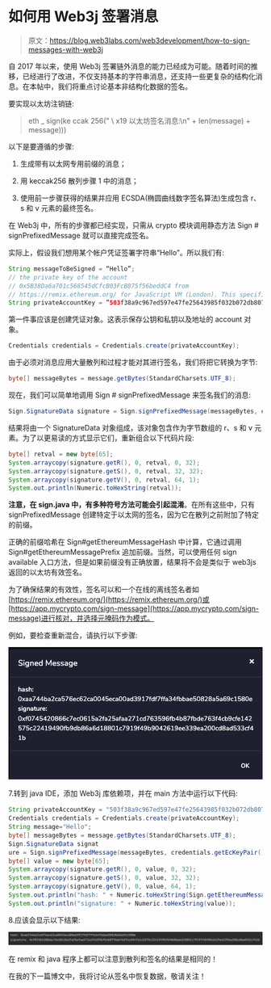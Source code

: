 # 如何用 Web3j 签署消息

> 原文：<https://blog.web3labs.com/web3development/how-to-sign-messages-with-web3j>

自 2017 年以来，使用 Web3j 签署链外消息的能力已经成为可能。随着时间的推移，已经进行了改进，不仅支持基本的字符串消息，还支持一些更复杂的结构化消息。在本帖中，我们将重点讨论基本非结构化数据的签名。

要实现以太坊注销链:

> eth _ sign(ke ccak 256(" \ x19 以太坊签名消息:\n" + len(message) + message)))

以下是要遵循的步骤:

1.  生成带有以太网专用前缀的消息；

2.  用 keccak256 散列步骤 1 中的消息；

3.  使用前一步骤获得的结果并应用 ECSDA(椭圆曲线数字签名算法)生成包含 r、s 和 v 元素的最终签名。

在 Web3j 中，所有的步骤都已经实现，只需从 crypto 模块调用静态方法 Sign # signPrefixedMessage 就可以直接完成签名。

实际上，假设我们想用某个帐户凭证签署字符串“Hello”。所以我们有:

```java
String messageToBeSigned = “Hello”;
// the private key of the account
// 0x5B38Da6a701c568545dCfcB03FcB875f56beddC4 from
// https://remix.ethereum.org/ for JavaScript VM (London). This specific //account was selected in order to validate against latter.
String privateAccountKey = ”503f38a9c967ed597e47fe25643985f032b072db8075426a92110f82df48dfcb”
```

第一件事应该是创建凭证对象。这表示保存公钥和私钥以及地址的 account 对象。

```java
Credentials credentials = Credentials.create(privateAccountKey);
```

由于必须对消息应用大量散列和过程才能对其进行签名，我们将把它转换为字节:

```java
byte[] messageBytes = message.getBytes(StandardCharsets.UTF_8);
```

现在，我们可以简单地调用 Sign # signPrefixedMessage 来签名我们的消息:

```java
Sign.SignatureData signature = Sign.signPrefixedMessage(messageBytes, credentials.getEcKeyPair());
```

结果将由一个 SignatureData 对象组成，该对象包含作为字节数组的 r、s 和 v 元素。为了以更易读的方式显示它们，重新组合以下代码片段:

```java
byte[] retval = new byte[65];
System.arraycopy(signature.getR(), 0, retval, 0, 32);
System.arraycopy(signature.getS(), 0, retval, 32, 32);
System.arraycopy(signature.getV(), 0, retval, 64, 1);
System.out.println(Numeric.toHexString(retval));
```

**注意，在 sign.java 中，有多种符号方法可能会引起混淆**。在所有这些中，只有 signPrefixedMessage 创建特定于以太网的签名，因为它在散列之前附加了特定的前缀。

正确的前缀哈希在 Sign#getEthereumMessageHash 中计算，它通过调用 Sign#getEthereumMessagePrefix 追加前缀。当然，可以使用任何 sign available 入口方法，但是如果前缀没有正确放置，结果将不会是类似于 web3js 返回的以太坊有效签名。

为了确保结果的有效性，签名可以和一个在线的离线签名者如[https://remix.ethereum.org/](https://remix.ethereum.org/)或[https://app.mycrypto.com/sign-message](https://app.mycrypto.com/sign-message)进行核对，并选择元掩码作为模式。

例如，要检查重新混合，请执行以下步骤:

![sign with web3 - 2](img/934d01b2324db4de46aa24447efcbe3f.png)

7.转到 java IDE，添加 Web3j 库依赖项，并在 main 方法中运行以下代码:

```java
String privateAccountKey = "503f38a9c967ed597e47fe25643985f032b072db8075426a92110f82df48dfcb";
Credentials credentials = Credentials.create(privateAccountKey);
String message="Hello";
byte[] messageBytes = message.getBytes(StandardCharsets.UTF_8);
Sign.SignatureData signat
ure = Sign.signPrefixedMessage(messageBytes, credentials.getEcKeyPair());
byte[] value = new byte[65];
System.arraycopy(signature.getR(), 0, value, 0, 32);
System.arraycopy(signature.getS(), 0, value, 32, 32);
System.arraycopy(signature.getV(), 0, value, 64, 1);
System.out.println("hash: " + Numeric.toHexString(Sign.getEthereumMessageHash(messageBytes)));
System.out.println("signature: " + Numeric.toHexString(value));
```

8.应该会显示以下结果:

![sign with web3 - 1](img/ffa7210b1a82a722cbfd227165bbfd4e.png)

在 remix 和 java 程序上都可以注意到散列和签名的结果是相同的！

在我的下一篇博文中，我将讨论从签名中恢复数据，敬请关注！